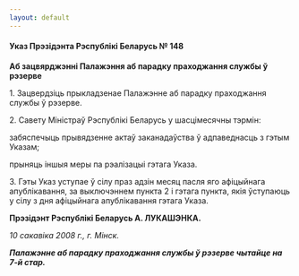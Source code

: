 ```yaml
---
layout: default
---
```


#### Указ Прэзідэнта Рэспублікі Беларусь № 148

**Аб зацвярджэнні Палажэння аб парадку праходжання службы ў рэзерве**

1\. Зацвердзіць прыкладзенае Палажэнне аб парадку праходжання службы ў
рэзерве.

2\. Савету Міністраў Рэспублікі Беларусь у шасцімесячны тэрмін:

забяспечыць прывядзенне актаў заканадаўства ў адпаведнасць з гэтым
Указам;

прыняць іншыя меры па рэалізацыі гэтага Указа.

3\. Гэты Указ уступае ў сілу праз адзін месяц пасля яго афіцыйнага
апублікавання, за выключэннем пункта 2 і гэтага пункта, якія
ўступаюць у сілу з дня афіцыйнага апублікавання гэтага Указа.

**Прэзідэнт Рэспублікі Беларусь А. ЛУКАШЭНКА.**

*10 сакавіка 2008 г., г. Мінск.*

***Палажэнне аб парадку праходжання службы ў рэзерве чытайце на 7-й
стар.***
